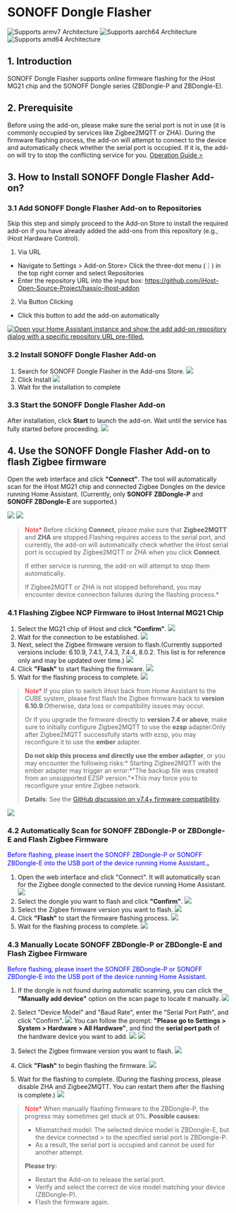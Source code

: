 # SONOFF Dongle Flasher

![Supports armv7 Architecture](https://img.shields.io/badge/armv7-yes-green.svg) ![Supports aarch64 Architecture](https://img.shields.io/badge/aarch64-yes-green.svg) ![Supports amd64 Architecture](https://img.shields.io/badge/amd64-yes-green.svg)

## 1. Introduction
SONOFF Dongle Flasher supports online firmware flashing for the iHost MG21 chip and the SONOFF Dongle series (ZBDongle-P and ZBDongle-E).

## 2. Prerequisite
Before using the add-on, please make sure the serial port is not in use (it is commonly occupied by services like Zigbee2MQTT or ZHA).
During the firmware flashing process, the add-on will attempt to connect to the device and automatically check whether the serial port is occupied.
If it is, the add-on will try to stop the conflicting service for you.
[Operation Guide >](https://github.com/iHost-Open-Source-Project/ha-operating-system?tab=readme-ov-file#readme)

## 3. How to Install SONOFF Dongle Flasher Add-on?
### 3.1 Add SONOFF Dongle Flasher Add-on to Repositories
Skip this step and simply proceed to the Add-on Store to install the required add-on if you have already added the add-ons from this repository (e.g., iHost Hardware Control).
1. Via URL
- Navigate to Settings > Add-on Store> Click the three-dot menu (⋮) in the top right corner and select Repositories
- Enter the repository URL into the input box: https://github.com/iHost-Open-Source-Project/hassio-ihost-addon
2. Via Button Clicking
- Click this button to add the add-on automatically 

[![Open your Home Assistant instance and show the add add-on repository dialog with a specific repository URL pre-filled.](https://my.home-assistant.io/badges/supervisor_add_addon_repository.svg)](https://my.home-assistant.io/redirect/supervisor_add_addon_repository/?repository_url=https%3A%2F%2Fgithub.com%2FiHost-Open-Source-Project%2Fhassio-ihost-addon)
### 3.2 Install SONOFF Dongle Flasher Add-on
1.    Search for SONOFF Dongle Flasher in the Add-ons Store.
![](https://raw.githubusercontent.com/iHost-Open-Source-Project/hassio-ihost-addon/master/hassio-ihost-sonoff-dongle-flasher/images/find.png)
2.    Click Install
![](https://raw.githubusercontent.com/iHost-Open-Source-Project/hassio-ihost-addon/master/hassio-ihost-sonoff-dongle-flasher/images/install_button.png)
3.   Wait for the installation to complete
### 3.3 Start the SONOFF Dongle Flasher Add-on
After installation, click **Start**  to launch the add-on. Wait until the service has fully started before proceeding.
![](https://raw.githubusercontent.com/iHost-Open-Source-Project/hassio-ihost-addon/master/hassio-ihost-sonoff-dongle-flasher/images/start_button.png)
## 4. Use the **SONOFF Dongle Flasher Add-on** to flash Zigbee firmware

Open the web interface and click **"Connect"**. The tool will automatically scan for the iHost MG21 chip and connected Zigbee Dongles on the device running Home Assistant.
(Currently, only **SONOFF ZBDongle-P** and **SONOFF ZBDongle-E** are supported.)

![](https://raw.githubusercontent.com/iHost-Open-Source-Project/hassio-ihost-addon/master/hassio-ihost-sonoff-dongle-flasher/images/MG21_connect_button.png)
![](https://raw.githubusercontent.com/iHost-Open-Source-Project/hassio-ihost-addon/master/hassio-ihost-sonoff-dongle-flasher/images/MG21_connect_scan.png) 

> </font><font color="red">Note*</font> Before clicking **Connect**, please make sure that **Zigbee2MQTT** and **ZHA** are stopped.Flashing requires access to the serial port, and currently, the add-on will automatically check whether the iHost serial port is occupied by Zigbee2MQTT or ZHA when you click **Connect**.
> 
> If either service is running, the add-on will attempt to stop them automatically.
> 
> If Zigbee2MQTT or ZHA is not stopped beforehand, you may encounter device connection failures during the flashing process.*


### 4.1 Flashing Zigbee NCP Firmware to iHost Internal MG21 Chip
1. Select the MG21 chip of iHost and click **"Confirm"**.
![](https://raw.githubusercontent.com/iHost-Open-Source-Project/hassio-ihost-addon/master/hassio-ihost-sonoff-dongle-flasher/images/MG21_connect_scan_confirm_button.png)
2. Wait for the connection to be established.
![](https://raw.githubusercontent.com/iHost-Open-Source-Project/hassio-ihost-addon/master/hassio-ihost-sonoff-dongle-flasher/images/MG21_connect_scan_Waiting%20for%20success.png)
3. Next, select the Zigbee firmware version to flash.(Currently supported versions include: 6.10.9, 7.4.1, 7.4.3, 7.4.4, 8.0.2. This list is for reference only and may be updated over time.)
![](https://raw.githubusercontent.com/iHost-Open-Source-Project/hassio-ihost-addon/master/hassio-ihost-sonoff-dongle-flasher/images/MG21_Select%20Firmware.png)
4. Click **"Flash"** to start flashing the firmware.
![](https://raw.githubusercontent.com/iHost-Open-Source-Project/hassio-ihost-addon/master/hassio-ihost-sonoff-dongle-flasher/images/MG21_Flash.png)
5. Wait for the flashing process to complete.
![](https://raw.githubusercontent.com/iHost-Open-Source-Project/hassio-ihost-addon/master/hassio-ihost-sonoff-dongle-flasher/images/MG21_Flash_success.png)
></font><font color="red">Note*</font> If you plan to switch iHost back from Home Assistant to the CUBE system, please first flash the Zigbee firmware back to **version 6.10.9**.Otherwise, data loss or compatibility issues may occur.
>
> Or If you upgrade the firmware directly to **version 7.4 or above**, make sure to initially configure Zigbee2MQTT to use the **ezsp** adapter.Only after Zigbee2MQTT successfully starts with ezsp, you may reconfigure it to use the **ember** adapter.
>
> **Do not skip this process and directly use the ember adapter**, or you may encounter the following risks:* Starting Zigbee2MQTT with the ember adapter may trigger an error:*"The backup file was created from an unsupported EZSP version."*This may force you to reconfigure your entire Zigbee network.
> 
> **Details**: See the [GitHub discussion on v7.4+ firmware compatibility](https://github.com/Koenkk/zigbee2mqtt/discussions/22919).


![](https://raw.githubusercontent.com/iHost-Open-Source-Project/hassio-ihost-addon/master/hassio-ihost-sonoff-dongle-flasher/images/MG21_ewelink_cube.png)
### 4.2 Automatically Scan for SONOFF ZBDongle-P or ZBDongle-E and Flash Zigbee Firmware

<font color="blue">Before flashing, please insert the SONOFF ZBDongle-P or SONOFF ZBDongle-E into the USB port of the device running Home Assistant.</font>。
1. Open the web interface and click "Connect". It will automatically scan for the Zigbee dongle connected to the device running Home Assistant.
![](https://raw.githubusercontent.com/iHost-Open-Source-Project/hassio-ihost-addon/master/hassio-ihost-sonoff-dongle-flasher/images/Dongle_Auto_scan.png)
2. Select the dongle you want to flash and click **"Confirm"**.
![](https://raw.githubusercontent.com/iHost-Open-Source-Project/hassio-ihost-addon/master/hassio-ihost-sonoff-dongle-flasher/images/Dongle_Auto_confirm.png)
3. Select the Zigbee firmware version you want to flash.
![](https://raw.githubusercontent.com/iHost-Open-Source-Project/hassio-ihost-addon/master/hassio-ihost-sonoff-dongle-flasher/images/Dongle_Auto_Select%20Firmware.png)
4. Click **"Flash"** to start the firmware flashing process.
![](https://raw.githubusercontent.com/iHost-Open-Source-Project/hassio-ihost-addon/master/hassio-ihost-sonoff-dongle-flasher/images/Dongle_Auto_flash.png)
5. Wait for the flashing process to complete.
![](https://raw.githubusercontent.com/iHost-Open-Source-Project/hassio-ihost-addon/master/hassio-ihost-sonoff-dongle-flasher/images/Dongle_Auto_Flash%20complet.png)
### 4.3 Manually Locate SONOFF ZBDongle-P or ZBDongle-E and Flash Zigbee Firmware
<font color="blue">Before flashing, please insert the SONOFF ZBDongle-P or SONOFF ZBDongle-E into the USB port of the device running Home Assistant.</font>

1. If the dongle is not found during automatic scanning, you can click the **"Manually add device"** option on the scan page to locate it manually.
![](https://raw.githubusercontent.com/iHost-Open-Source-Project/hassio-ihost-addon/master/hassio-ihost-sonoff-dongle-flasher/images/Dongle_Manually.png)

2. Select "Device Model" and "Baud Rate", enter the "Serial Port Path", and click "Confirm".
![](https://raw.githubusercontent.com/iHost-Open-Source-Project/hassio-ihost-addon/master/hassio-ihost-sonoff-dongle-flasher/images/Dongle_Manually_Information.png)
You can follow the prompt:
**"Please go to Settings > System > Hardware > All Hardware"**, and find the **serial port path** of the hardware device you want to add.
![](https://raw.githubusercontent.com/iHost-Open-Source-Project/hassio-ihost-addon/master/hassio-ihost-sonoff-dongle-flasher/images/Dongle_Manually_hint1.png)
![](https://raw.githubusercontent.com/iHost-Open-Source-Project/hassio-ihost-addon/master/hassio-ihost-sonoff-dongle-flasher/images/Dongle_Manually_hint2.png)

3. Select the Zigbee firmware version you want to flash.
![](https://raw.githubusercontent.com/iHost-Open-Source-Project/hassio-ihost-addon/master/hassio-ihost-sonoff-dongle-flasher/images/Dongle_Manual_Select%20Firmware.png)

4. Click **"Flash"** to begin flashing the firmware.
![](https://raw.githubusercontent.com/iHost-Open-Source-Project/hassio-ihost-addon/master/hassio-ihost-sonoff-dongle-flasher/images/Dongle_Manual_flash.png)

5. Wait for the flashing to complete. (During the flashing process, please disable ZHA and Zigbee2MQTT. You can restart them after the flashing is complete.)
![](https://raw.githubusercontent.com/iHost-Open-Source-Project/hassio-ihost-addon/master/hassio-ihost-sonoff-dongle-flasher/images/Dongle_Manual_Flash%20complet.png)

> </font><font color="red">Note*</font> When manually flashing firmware to the ZBDongle-P, the progress may sometimes get stuck at 0%.
> **Possible causes:**
> - Mismatched model: The selected device model is ZBDongle-E, but the device connected > to the specified serial port is ZBDongle-P.
> - As a result, the serial port is occupied and cannot be used for another attempt.
> 
> **Please try:**
> - Restart the Add-on to release the serial port.
> - Verify and select the correct de vice model matching your device (ZBDongle-P).
> - Flash the firmware again.

